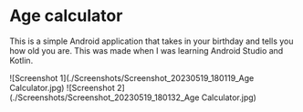 # Age calculator
This is a simple Android application that takes in your birthday and tells you how old you are. This was made when I was learning Android Studio and Kotlin.

![Screenshot 1](./Screenshots/Screenshot_20230519_180119_Age Calculator.jpg)
![Screenshot 2](./Screenshots/Screenshot_20230519_180132_Age Calculator.jpg)
